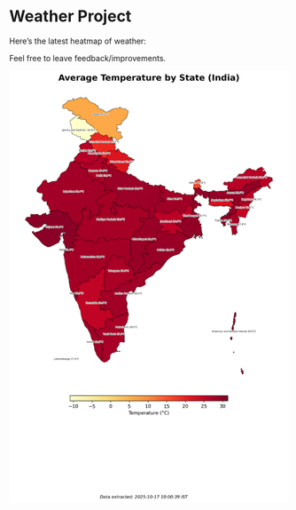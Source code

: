 # Weather Project

Here’s the latest heatmap of weather:

Feel free to leave feedback/improvements.

![India Heatmap](docs/assets/india_heatmap.png?v=F1C671)
